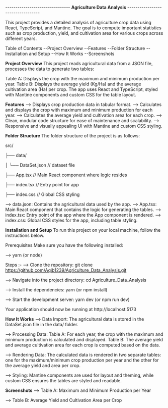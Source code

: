 -------------------------------- **Agriculture Data Analysis** ----------------------------------

This project provides a detailed analysis of agriculture crop data using React, TypeScript, and Mantine. The goal is to compute important statistics such as crop production, yield, and cultivation area for various crops across different years.

Table of Contents
 --Project Overview
 --Features
 --Folder Structure
 --Installation and Setup
 --How It Works
 --Screenshots


**Project Overview**
This project reads agricultural data from a JSON file, processes the data to generate two tables:

Table A: Displays the crop with the maximum and minimum production per year.
Table B: Displays the average yield (Kg/Ha) and the average cultivation area (Ha) per crop.
The app uses React and TypeScript, styled with Mantine components and custom CSS for the table layout.


**Features**
 --> Displays crop production data in tabular format.
 --> Calculates and displays the crop with maximum and minimum production for each year.
 --> Calculates the average yield and cultivation area for each crop.
 --> Clean, modular code structure for ease of maintenance and scalability.
 --> Responsive and visually appealing UI with Mantine and custom CSS styling.


**Folder Structure**
The folder structure of the project is as follows:

src/

├── data/

│   └── DataSet.json           // dataset file

├── App.tsx                 // Main React component where logic resides

├── index.tsx               // Entry point for app

├── index.css               // Global CSS styling


--> data.json: Contains the agricultural data used by the app.
--> App.tsx: Main React component that contains the logic for generating the tables.
--> index.tsx: Entry point of the app where the App component is rendered.
--> index.css: Global CSS styles for the app, including table styling.


**Installation and Setup**
To run this project on your local machine, follow the instructions below.

Prerequisites
Make sure you have the following installed:

--> yarn (or node)

Steps :-
 --> Clone the repository:
     git clone https://github.com/Aqib1239/Agriculture_Data_Analysis.git

 --> Navigate into the project directory:
     cd Agriculture_Data_Analysis

 --> Install the dependencies:
     yarn  (or npm install)

 --> Start the development server:
     yarn dev (or npm run dev)
     
Your application should now be running at http://localhost:5173


**How It Works**
 --> Data Import: The agricultural data is stored in the DataSet.json file in the data/ folder.

 --> Processing Data:
     Table A: For each year, the crop with the maximum and minimum production is calculated and displayed.
     Table B: The average yield and average cultivation area for each crop is computed based on the data.
     
 --> Rendering Data:
     The calculated data is rendered in two separate tables: one for the maximum/minimum crop production per year and the other for the average yield and area per crop.
     
 --> Styling:
     Mantine components are used for layout and theming, while custom CSS ensures the tables are styled and readable.


**Screenshots**
 --> Table A: Maximum and Minimum Production per Year

 --> Table B: Average Yield and Cultivation Area per Crop

